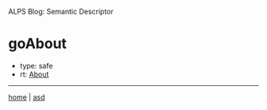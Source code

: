 ALPS Blog: Semantic Descriptor
# goAbout
 * type: safe
 * rt: [About](semantic.About.md)

---

[home](../index.md) | [asd](../profile.svg)